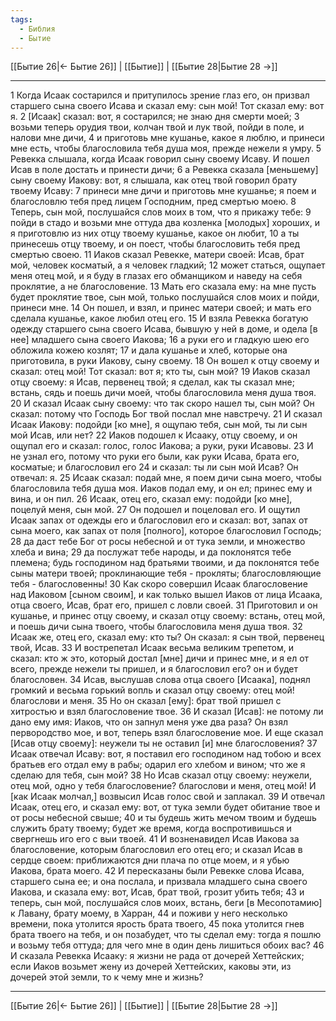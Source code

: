 ```yaml
---
tags:
  - Библия
  - Бытие
---
```

[[Бытие 26|← Бытие 26]] | [[Бытие]] | [[Бытие 28|Бытие 28 →]]

---
1 Когда Исаак состарился и притупилось зрение глаз его, он призвал старшего сына своего Исава и сказал ему: сын мой! Тот сказал ему: вот я.
2 [Исаак] сказал: вот, я состарился; не знаю дня смерти моей;
3 возьми теперь орудия твои, колчан твой и лук твой, пойди в поле, и налови мне дичи,
4 и приготовь мне кушанье, какое я люблю, и принеси мне есть, чтобы благословила тебя душа моя, прежде нежели я умру.
5 Ревекка слышала, когда Исаак говорил сыну своему Исаву. И пошел Исав в поле достать и принести дичи;
6 а Ревекка сказала [меньшему] сыну своему Иакову: вот, я слышала, как отец твой говорил брату твоему Исаву:
7 принеси мне дичи и приготовь мне кушанье; я поем и благословлю тебя пред лицем Господним, пред смертью моею.
8 Теперь, сын мой, послушайся слов моих в том, что я прикажу тебе:
9 пойди в стадо и возьми мне оттуда два козленка [молодых] хороших, и я приготовлю из них отцу твоему кушанье, какое он любит,
10 а ты принесешь отцу твоему, и он поест, чтобы благословить тебя пред смертью своею.
11 Иаков сказал Ревекке, матери своей: Исав, брат мой, человек косматый, а я человек гладкий;
12 может статься, ощупает меня отец мой, и я буду в глазах его обманщиком и наведу на себя проклятие, а не благословение.
13 Мать его сказала ему: на мне пусть будет проклятие твое, сын мой, только послушайся слов моих и пойди, принеси мне.
14 Он пошел, и взял, и принес матери своей; и мать его сделала кушанье, какое любил отец его.
15 И взяла Ревекка богатую одежду старшего сына своего Исава, бывшую у ней в доме, и одела [в нее] младшего сына своего Иакова;
16 а руки его и гладкую шею его обложила кожею козлят;
17 и дала кушанье и хлеб, которые она приготовила, в руки Иакову, сыну своему.
18 Он вошел к отцу своему и сказал: отец мой! Тот сказал: вот я; кто ты, сын мой?
19 Иаков сказал отцу своему: я Исав, первенец твой; я сделал, как ты сказал мне; встань, сядь и поешь дичи моей, чтобы благословила меня душа твоя.
20 И сказал Исаак сыну своему: что так скоро нашел ты, сын мой? Он сказал: потому что Господь Бог твой послал мне навстречу.
21 И сказал Исаак Иакову: подойди [ко мне], я ощупаю тебя, сын мой, ты ли сын мой Исав, или нет?
22 Иаков подошел к Исааку, отцу своему, и он ощупал его и сказал: голос, голос Иакова; а руки, руки Исавовы.
23 И не узнал его, потому что руки его были, как руки Исава, брата его, косматые; и благословил его
24 и сказал: ты ли сын мой Исав? Он отвечал: я.
25 Исаак сказал: подай мне, я поем дичи сына моего, чтобы благословила тебя душа моя. Иаков подал ему, и он ел; принес ему и вина, и он пил.
26 Исаак, отец его, сказал ему: подойди [ко мне], поцелуй меня, сын мой.
27 Он подошел и поцеловал его. И ощутил Исаак запах от одежды его и благословил его и сказал: вот, запах от сына моего, как запах от поля [полного], которое благословил Господь;
28 да даст тебе Бог от росы небесной и от тука земли, и множество хлеба и вина;
29 да послужат тебе народы, и да поклонятся тебе племена; будь господином над братьями твоими, и да поклонятся тебе сыны матери твоей; проклинающие тебя - прокляты; благословляющие тебя - благословенны!
30 Как скоро совершил Исаак благословение над Иаковом [сыном своим], и как только вышел Иаков от лица Исаака, отца своего, Исав, брат его, пришел с ловли своей.
31 Приготовил и он кушанье, и принес отцу своему, и сказал отцу своему: встань, отец мой, и поешь дичи сына твоего, чтобы благословила меня душа твоя.
32 Исаак же, отец его, сказал ему: кто ты? Он сказал: я сын твой, первенец твой, Исав.
33 И вострепетал Исаак весьма великим трепетом, и сказал: кто ж это, который достал [мне] дичи и принес мне, и я ел от всего, прежде нежели ты пришел, и я благословил его? он и будет благословен.
34 Исав, выслушав слова отца своего [Исаака], поднял громкий и весьма горький вопль и сказал отцу своему: отец мой! благослови и меня.
35 Но он сказал [ему]: брат твой пришел с хитростью и взял благословение твое.
36 И сказал [Исав]: не потому ли дано ему имя: Иаков, что он запнул меня уже два раза? Он взял первородство мое, и вот, теперь взял благословение мое. И еще сказал [Исав отцу своему]: неужели ты не оставил [и] мне благословения?
37 Исаак отвечал Исаву: вот, я поставил его господином над тобою и всех братьев его отдал ему в рабы; одарил его хлебом и вином; что же я сделаю для тебя, сын мой?
38 Но Исав сказал отцу своему: неужели, отец мой, одно у тебя благословение? благослови и меня, отец мой! И [как Исаак молчал,] возвысил Исав голос свой и заплакал.
39 И отвечал Исаак, отец его, и сказал ему: вот, от тука земли будет обитание твое и от росы небесной свыше;
40 и ты будешь жить мечом твоим и будешь служить брату твоему; будет же время, когда воспротивишься и свергнешь иго его с выи твоей.
41 И возненавидел Исав Иакова за благословение, которым благословил его отец его; и сказал Исав в сердце своем: приближаются дни плача по отце моем, и я убью Иакова, брата моего.
42 И пересказаны были Ревекке слова Исава, старшего сына ее; и она послала, и призвала младшего сына своего Иакова, и сказала ему: вот, Исав, брат твой, грозит убить тебя;
43 и теперь, сын мой, послушайся слов моих, встань, беги [в Месопотамию] к Лавану, брату моему, в Харран,
44 и поживи у него несколько времени, пока утолится ярость брата твоего,
45 пока утолится гнев брата твоего на тебя, и он позабудет, что ты сделал ему: тогда я пошлю и возьму тебя оттуда; для чего мне в один день лишиться обоих вас?
46 И сказала Ревекка Исааку: я жизни не рада от дочерей Хеттейских; если Иаков возьмет жену из дочерей Хеттейских, каковы эти, из дочерей этой земли, то к чему мне и жизнь?

---
[[Бытие 26|← Бытие 26]] | [[Бытие]] | [[Бытие 28|Бытие 28 →]]
